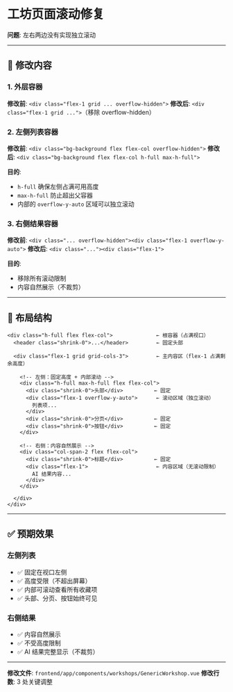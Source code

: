 # 工坊页面滚动修复

**问题**: 左右两边没有实现独立滚动

---

## 🎯 修改内容

### 1. 外层容器
**修改前**: `<div class="flex-1 grid ... overflow-hidden">`
**修改后**: `<div class="flex-1 grid ...">`（移除 overflow-hidden）

### 2. 左侧列表容器
**修改前**: `<div class="bg-background flex flex-col overflow-hidden">`
**修改后**: `<div class="bg-background flex flex-col h-full max-h-full">`

**目的**:
- `h-full` 确保左侧占满可用高度
- `max-h-full` 防止超出父容器
- 内部的 `overflow-y-auto` 区域可以独立滚动

### 3. 右侧结果容器
**修改前**: `<div class="... overflow-hidden"><div class="flex-1 overflow-y-auto">`
**修改后**: `<div class="..."><div class="flex-1">`

**目的**:
- 移除所有滚动限制
- 内容自然展示（不裁剪）

---

## 📐 布局结构

```
<div class="h-full flex flex-col">              ← 根容器（占满视口）
  <header class="shrink-0">...</header>         ← 固定头部

  <div class="flex-1 grid grid-cols-3">         ← 主内容区（flex-1 占满剩余高度）

    <!-- 左侧：固定高度 + 内部滚动 -->
    <div class="h-full max-h-full flex flex-col">
      <div class="shrink-0">头部</div>          ← 固定
      <div class="flex-1 overflow-y-auto">      ← 滚动区域（独立滚动）
        列表项...
      </div>
      <div class="shrink-0">分页</div>          ← 固定
      <div class="shrink-0">按钮</div>          ← 固定
    </div>

    <!-- 右侧：内容自然展示 -->
    <div class="col-span-2 flex flex-col">
      <div class="shrink-0">标题</div>          ← 固定
      <div class="flex-1">                      ← 内容区域（无滚动限制）
        AI 结果内容...
      </div>
    </div>

  </div>
</div>
```

---

## ✅ 预期效果

### 左侧列表
- ✅ 固定在视口左侧
- ✅ 高度受限（不超出屏幕）
- ✅ 内部可滚动查看所有收藏项
- ✅ 头部、分页、按钮始终可见

### 右侧结果
- ✅ 内容自然展示
- ✅ 不受高度限制
- ✅ AI 结果完整显示（不裁剪）

---

**修改文件**: `frontend/app/components/workshops/GenericWorkshop.vue`
**修改行数**: 3 处关键调整

